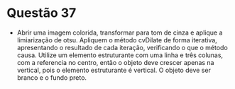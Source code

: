 # Questão 37

- Abrir uma imagem colorida, transformar para tom de cinza e aplique a limiarização de otsu. Apliquem o método cvDilate
de forma iterativa, apresentando o resultado de cada iteração, verificando o que o método causa. Utilize um elemento
estruturante com uma linha e três colunas, com a referencia no centro, então o objeto deve crescer apenas na vertical,
pois o elemento estruturante é vertical. O objeto deve ser branco e o fundo preto.
